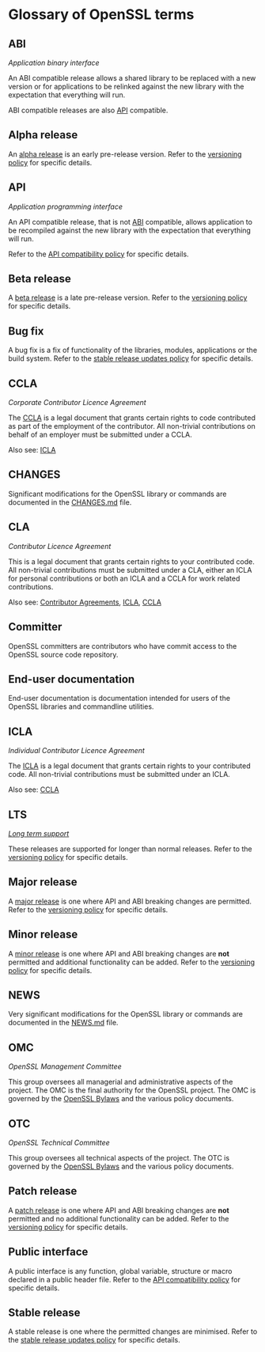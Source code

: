 # Glossary of OpenSSL terms

## ABI

_Application binary interface_

An ABI compatible release allows a shared library to be replaced with a
new version or for applications to be relinked against the new library
with the expectation that everything will run.

ABI compatible releases are also [API](#api) compatible.

## Alpha release

An [alpha release] is an early pre-release version.
Refer to the [versioning policy] for specific details.

## API

_Application programming interface_

An API compatible release, that is not [ABI](#abi) compatible, allows
application to be recompiled against the new library with the expectation
that everything will run.

Refer to the [API compatibility policy] for specific details.

## Beta release

A [beta release] is a late pre-release version.
Refer to the [versioning policy] for specific details.

## Bug fix

A bug fix is a fix of functionality of the libraries, modules, applications
or the build system.
Refer to the [stable release updates policy] for specific details.

## CCLA

_Corporate Contributor Licence Agreement_

The [CCLA] is a legal document that grants certain rights to code
contributed as part of the employment of the contributor.  All non-trivial
contributions on behalf of an employer must be submitted under a CCLA.

Also see: [ICLA](#icla)

## CHANGES

Significant modifications for the OpenSSL library or commands are
documented in the [CHANGES.md] file.

## CLA

_Contributor Licence Agreement_

This is a legal document that grants certain rights to your contributed
code.  All non-trivial contributions must be submitted under a CLA,
either an ICLA for personal contributions or both an ICLA and a CCLA
for work related contributions.

Also see: [Contributor Agreements], [ICLA](#icla), [CCLA](#ccla)

## Committer

OpenSSL committers are contributors who have commit access to the OpenSSL
source code repository.

## End-user documentation

End-user documentation is documentation intended for users of the OpenSSL
libraries and commandline utilities.

## ICLA

_Individual Contributor Licence Agreement_

The [ICLA] is a legal document that grants certain rights to your
contributed code.  All non-trivial contributions must be submitted under
an ICLA.

Also see: [CCLA](#ccla)

## LTS

_[Long term support]_

These releases are supported for longer than normal releases.
Refer to the [versioning policy] for specific details.

## Major release

A [major release] is one where API and ABI breaking changes are permitted.
Refer to the [versioning policy] for specific details.

## Minor release

A [minor release] is one where API and ABI breaking changes are **not** permitted
and additional functionality can be added.
Refer to the [versioning policy] for specific details.

## NEWS

Very significant modifications for the OpenSSL library or commands are
documented in the [NEWS.md] file.

## OMC

_OpenSSL Management Committee_

This group oversees all managerial and administrative aspects of the project.
The OMC is the final authority for the OpenSSL project.
The OMC is governed by the [OpenSSL Bylaws] and the various policy documents.

## OTC

_OpenSSL Technical Committee_

This group oversees all technical aspects of the project.
The OTC is governed by the [OpenSSL Bylaws] and the various policy documents.

## Patch release

A [patch release] is one where API and ABI breaking changes are **not** permitted
and no additional functionality can be added.
Refer to the [versioning policy] for specific details.

## Public interface

A public interface is any function, global variable, structure or macro
declared in a public header file.
Refer to the [API compatibility policy] for specific details.

## Stable release

A stable release is one where the permitted changes are minimised.
Refer to the [stable release updates policy] for specific details.


[alpha release]: https://github.com/openssl/general-policies/blob/master/policies/versioning-policy.md#alpha-release
[beta release]: https://github.com/openssl/general-policies/blob/master/policies/versioning-policy.md#beta-release
[Long term support]: https://github.com/openssl/general-policies/blob/master/policies/versioning-policy.md#long-term-stable-release
[major release]: https://github.com/openssl/general-policies/blob/master/policies/versioning-policy.md#major-release
[minor release]: https://github.com/openssl/general-policies/blob/master/policies/versioning-policy.md#minor-release
[patch release]: https://github.com/openssl/general-policies/blob/master/policies/versioning-policy.md#patch-release
[versioning policy]: https://github.com/openssl/general-policies/blob/master/policies/versioning-policy.md
[stable release updates policy]: https://github.com/openssl/technical-policies/blob/master/policies/stable-release-updates.md
[API compatibility policy]: https://github.com/openssl/technical-policies/blob/master/policies/api-compat.md
[ICLA]: https://www.openssl.org/policies/openssl_icla.pdf
[CCLA]: https://www.openssl.org/policies/openssl_ccla.pdf
[Contributor Agreements]: https://www.openssl.org/policies/cla.html
[OpenSSL Bylaws]: https://www.openssl.org/policies/omc-bylaws.html
[CHANGES.md]: https://github.com/openssl/openssl/blob/master/CHANGES.md
[NEWS.md]: https://github.com/openssl/openssl/blob/master/NEWS.md
